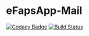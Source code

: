 # eFapsApp-Mail

[![Codacy Badge](https://api.codacy.com/project/badge/Grade/3042d38f51894eed84fb9c2155a0b011)](https://www.codacy.com/app/eFaps/eFapsApp-Mail?utm_source=github.com&amp;utm_medium=referral&amp;utm_content=eFaps/eFapsApp-Mail&amp;utm_campaign=Badge_Grade)
[![Build Status](https://travis-ci.org/eFaps/eFapsApp-Mail.svg?branch=master)](https://travis-ci.org/eFaps/eFapsApp-Mail)



